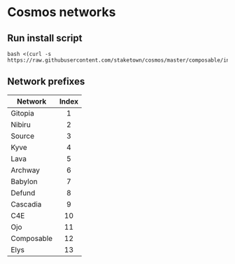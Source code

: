 # Cosmos networks
## Run install script
```
bash <(curl -s https://raw.githubusercontent.com/staketown/cosmos/master/composable/install.sh)
```
## Network prefixes

| Network    | Index |
|------------|:-----:|
| Gitopia    |   1   |
| Nibiru     |   2   |
| Source     |   3   |
| Kyve       |   4   |
| Lava       |   5   |
| Archway    |   6   |
| Babylon    |   7   |
| Defund     |   8   |
| Cascadia   |   9   |
| C4E        |  10   |
| Ojo        |  11   |
| Composable |  12   |
| Elys       |  13   |
